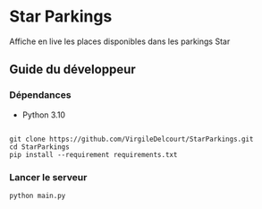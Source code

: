 # Star Parkings

Affiche en live les places disponibles dans les parkings Star

## Guide du développeur

### Dépendances 

- Python 3.10

```shell

git clone https://github.com/VirgileDelcourt/StarParkings.git
cd StarParkings
pip install --requirement requirements.txt
```

### Lancer le serveur

```shell
python main.py
```
